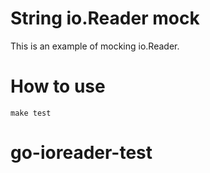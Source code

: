 # String io.Reader mock

This is an example of mocking io.Reader.

# How to use

```
make test
```
# go-ioreader-test
